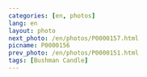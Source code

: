 ```yaml
---
categories: [en, photos]
lang: en
layout: photo
next_photo: /en/photos/P0000157.html
picname: P0000156
prev_photo: /en/photos/P0000151.html
tags: [Bushman Candle]
---
```

